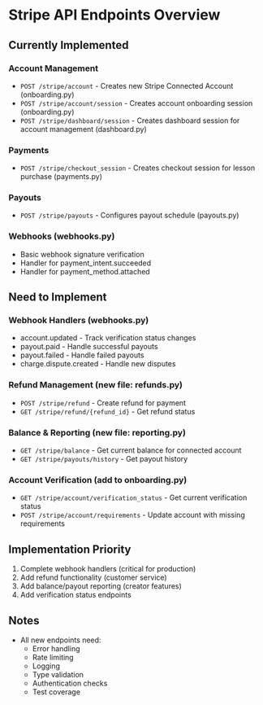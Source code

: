 # Stripe API Endpoints Overview

## Currently Implemented

### Account Management
- `POST /stripe/account` - Creates new Stripe Connected Account (onboarding.py)
- `POST /stripe/account/session` - Creates account onboarding session (onboarding.py)
- `POST /stripe/dashboard/session` - Creates dashboard session for account management (dashboard.py)

### Payments
- `POST /stripe/checkout_session` - Creates checkout session for lesson purchase (payments.py)

### Payouts
- `POST /stripe/payouts` - Configures payout schedule (payouts.py)

### Webhooks (webhooks.py)
- Basic webhook signature verification
- Handler for payment_intent.succeeded
- Handler for payment_method.attached

## Need to Implement

### Webhook Handlers (webhooks.py)
- account.updated - Track verification status changes
- payout.paid - Handle successful payouts
- payout.failed - Handle failed payouts
- charge.dispute.created - Handle new disputes

### Refund Management (new file: refunds.py)
- `POST /stripe/refund` - Create refund for payment
- `GET /stripe/refund/{refund_id}` - Get refund status

### Balance & Reporting (new file: reporting.py)
- `GET /stripe/balance` - Get current balance for connected account
- `GET /stripe/payouts/history` - Get payout history

### Account Verification (add to onboarding.py)
- `GET /stripe/account/verification_status` - Get current verification status
- `POST /stripe/account/requirements` - Update account with missing requirements

## Implementation Priority
1. Complete webhook handlers (critical for production)
2. Add refund functionality (customer service)
3. Add balance/payout reporting (creator features)
4. Add verification status endpoints

## Notes
- All new endpoints need:
  - Error handling
  - Rate limiting
  - Logging
  - Type validation
  - Authentication checks
  - Test coverage
